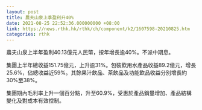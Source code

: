 ```yaml
---
layout: post
title: 農夫山泉上季盈利升40%
date: 2021-08-25 22:52:36.000000000 +08:00
link: https://news.rthk.hk/rthk/ch/component/k2/1607598-20210825.htm
categories: rthk
---
```


農夫山泉上半年盈利40.13億元人民幣，按年增長逾40%。不派中期息。

集團上半年總收益151.75億元，上升逾31%。包裝飲用水產品收益89.2億元，增長25.6%，佔總收益近59%。其餘果汁飲品、茶飲品及功能飲品收益分別增長約30%至38%。

集團期內毛利率上升一個百分點，升至60.9%，受惠於產品銷量增加、產品結構變化及對成本有效控制。
